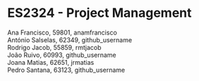 # ES2324 - Project Management

Ana Francisco, 59801, anamfrancisco\
António Salselas, 62349, github_username\
Rodrigo Jacob, 55859, rmtjacob\
João Ruivo, 60993, github_username\
Joana Matias, 62651, jrmatias\
Pedro Santana, 63123, github_username
